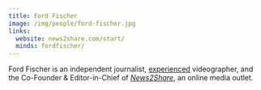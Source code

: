 ```yaml
---
title: Ford Fischer
image: /img/people/ford-fischer.jpg
links:
  website: news2share.com/start/
  minds: fordfischer/
---
```


Ford Fischer is an independent journalist,
[experienced](https://www.imdb.com/name/nm6336785/) videographer, and the
Co-Founder & Editor-in-Chief of
[_News2Share_](http://news2share.com/start/about-us/), an online media outlet.
